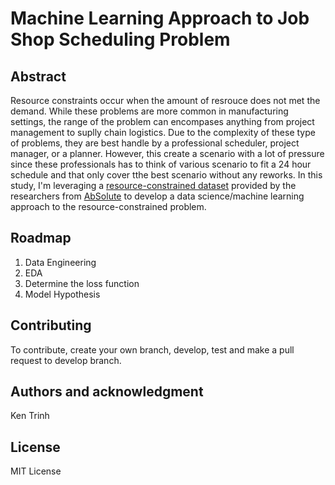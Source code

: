 # Machine Learning Approach to Job Shop Scheduling Problem

## Abstract
Resource constraints occur when the amount of resrouce does not met the demand. While these problems are more common in manufacturing settings, the range of the problem can encompases anything from project management to suplly chain logistics. Due to the complexity of these type of problems, they are best handle by a professional scheduler, project manager, or a planner. However, this create a scenario with a lot of pressure since these professionals has to think of various scenario to fit a 24 hour schedule and that only cover tthe best scenario without any reworks. In this study, I'm leveraging a [resource-constrained dataset](https://ptal.github.io/scheduling-data.html) provided by the researchers from [AbSolute](https://ptal.github.io/README.html) to develop a data science/machine learning approach to the resource-constrained problem.


## Roadmap
1. Data Engineering
2. EDA
3. Determine the loss function
4. Model Hypothesis

## Contributing
To contribute, create your own branch, develop, test and make a pull request to develop branch. 

## Authors and acknowledgment
Ken Trinh

## License
MIT License